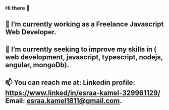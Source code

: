 ### Hi there 👋
## 🔭 I’m currently working as a Freelance Javascript Web Developer.
## 🌱 I’m currently seeking to improve my skills in ( web development, javascript, typescript, nodejs, angular, mongoDb).
## 📫 You can reach me at: Linkedin profile: https://www.linked/in/esraa-kamel-329961129/ Email: esraa.kamel1811@gmail.com.
